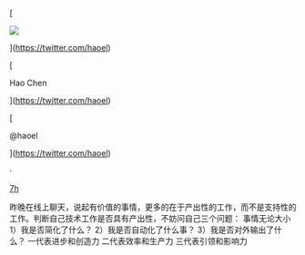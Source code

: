 [

![](https://pbs.twimg.com/profile_images/1013108572501078016/n-XLSBg7_bigger.jpg)

](https://twitter.com/haoel)

[

Hao Chen



](https://twitter.com/haoel)

[

@haoel



](https://twitter.com/haoel)

·

[7h](https://twitter.com/haoel/status/1512474635337564163)

昨晚在线上聊天，说起有价值的事情，更多的在于产出性的工作，而不是支持性的工作。判断自己技术工作是否具有产出性，不妨问自己三个问题： 事情无论大小 1）我是否简化了什么？ 2）我是否自动化了什么事？ 3）我是否对外输出了什么？ 一代表进步和创造力 二代表效率和生产力 三代表引领和影响力
